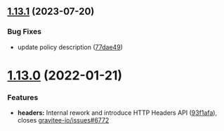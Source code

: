 ## [1.13.1](https://github.com/gravitee-io/gravitee-policy-mock/compare/1.13.0...1.13.1) (2023-07-20)


### Bug Fixes

* update policy description ([77dae49](https://github.com/gravitee-io/gravitee-policy-mock/commit/77dae49cc792dcbdb2ce56d8f9e838a35be9a23f))

# [1.13.0](https://github.com/gravitee-io/gravitee-policy-mock/compare/1.12.0...1.13.0) (2022-01-21)


### Features

* **headers:** Internal rework and introduce HTTP Headers API ([93f1afa](https://github.com/gravitee-io/gravitee-policy-mock/commit/93f1afa3fdc207a9248e957fccaf26f0f3296902)), closes [gravitee-io/issues#6772](https://github.com/gravitee-io/issues/issues/6772)
